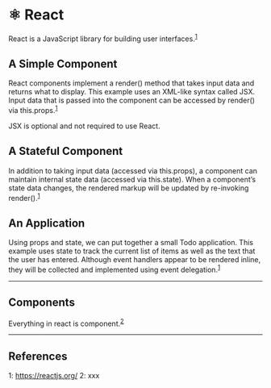 # ⚛️ React

React is a JavaScript library for building user interfaces.<sup>[1](#react)</sup>

## A Simple Component
React components implement a render() method that takes input data and returns what to display. This example uses an XML-like syntax called JSX. Input data that is passed into the component can be accessed by render() via this.props.<sup>[1](#react)</sup>

JSX is optional and not required to use React.

## A Stateful Component
In addition to taking input data (accessed via this.props), a component can maintain internal state data (accessed via this.state). When a component’s state data changes, the rendered markup will be updated by re-invoking render().<sup>[1](#react)</sup>

## An Application
Using props and state, we can put together a small Todo application. This example uses state to track the current list of items as well as the text that the user has entered. Although event handlers appear to be rendered inline, they will be collected and implemented using event delegation.<sup>[1](#react)</sup>

---

## Components
Everything in react is component.<sup>[2](#wesbos)</sup>




---
## References
<a name="react">1</a>: https://reactjs.org/
<a name="wesbos">2</a>: xxx
